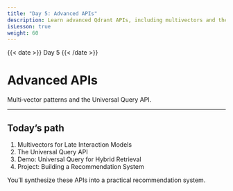 ```yaml
---
title: "Day 5: Advanced APIs"
description: Learn advanced Qdrant APIs, including multivectors and the Universal Query API, to power hybrid retrieval, late interaction models, and recommendation systems with high accuracy and flexibility. 
isLesson: true
weight: 60
---
```


{{< date >}} Day 5 {{< /date >}}

# Advanced APIs

Multi‑vector patterns and the Universal Query API.

---

## Today’s path

1. Multivectors for Late Interaction Models
2. The Universal Query API
3. Demo: Universal Query for Hybrid Retrieval
4. Project: Building a Recommendation System

You’ll synthesize these APIs into a practical recommendation system.

